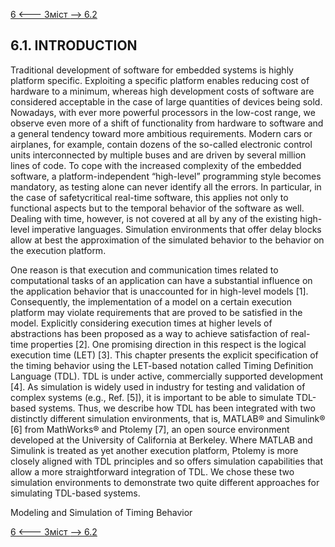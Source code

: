 [6 <--- ](6.md) [   Зміст   ](README.md) [--> 6.2](6_2.md)

## 6.1. INTRODUCTION

Traditional development of software for embedded systems is highly platform specific. Exploiting a specific platform enables reducing cost of hardware to a minimum, whereas high development costs of software are considered acceptable in the case of large quantities of devices being sold. Nowadays, with ever more powerful processors in the low-cost range, we observe even more of a shift of functionality from hardware to software and a general tendency toward more ambitious requirements. Modern cars or airplanes, for example, contain dozens of the so-called electronic control units interconnected by multiple buses and are driven by several million lines of code. To cope with the increased complexity of the embedded software, a platform-independent “high-level” programming style becomes mandatory, as testing alone can never identify all the errors. In particular, in the case of safetycritical real-time software, this applies not only to functional aspects but to the temporal behavior of the software as well. Dealing with time, however, is not covered at all by any of the existing high-level imperative languages. Simulation environments that offer delay blocks allow at best the approximation of the simulated behavior to the behavior on the execution platform.

One reason is that execution and communication times related to computational tasks of an application can have a substantial influence on the application behavior that is unaccounted for in high-level models [1]. Consequently, the implementation of a model on a certain execution platform may violate requirements that are proved to be satisfied in the model. Explicitly considering execution times at higher levels of abstractions has been proposed as a way to achieve satisfaction of real-time properties [2]. One promising direction in this respect is the logical execution time (LET) [3]. This chapter presents the explicit specification of the timing behavior using the LET-based notation called Timing Definition Language (TDL). TDL is under active, commercially supported development [4]. As simulation is widely used in industry for testing and validation of complex systems (e.g., Ref. [5]), it is important to be able to simulate TDL-based systems. Thus, we describe how TDL has been integrated with two distinctly different simulation environments, that is, MATLAB® and Simulink® [6] from MathWorks® and Ptolemy [7], an open source environment developed at the University of California at Berkeley. Where MATLAB and Simulink is treated as yet another execution platform, Ptolemy is more closely aligned with TDL principles and so offers simulation capabilities that allow a more straightforward integration of TDL. We chose these two simulation environments to demonstrate two quite different approaches for simulating TDL-based systems.


 Modeling and Simulation of Timing Behavior

[6 <--- ](6.md) [   Зміст   ](README.md) [--> 6.2](6_2.md)